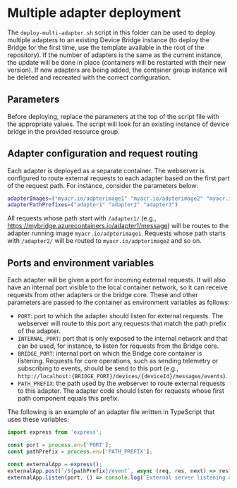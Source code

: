 # Multiple adapter deployment

The `deploy-multi-adapter.sh` script in this folder can be used to deploy multiple adapters to an existing
Device Bridge instance (to deploy the Bridge for the first time, use the template available in the root of the repository).
If the number of adapters is the same as the current instance, the update will be done in place (containers will be restarted with their new version). If new adapters are being added, the container group instance will be deleted and recreated with the correct configuration.

## Parameters
Before deploying, replace the parameters at the top of the script file with the appropriate values.
The script will look for an existing instance of device bridge in the provided resource group.

## Adapter configuration and request routing
Each adapter is deployed as a separate container. The webserver is configured to route external requests to
each adapter based on the first part of the request path. For instance, consider the parameters below:

```bash
adapterImages=("myacr.io/adpterimage1" "myacr.io/adpterimage2" "myacr.io/adpterimage3")
adapterPathPrefixes=("adapter1" "adapter2" "adapter3")
```

All requests whose path start with `/adapter1/` (e.g., https://mybridge.azurecontainers.io/adapter1/message) will be
routes to the adapter running image `myacr.io/adpterimage1`. Requests whose path starts with `/adapter2/` will
be routed to `myacr.io/adpterimage2` and so on.

## Ports and environment variables
Each adapter will be given a port for incoming external requests. It will also have an internal port
visible to the local container network, so it can receive requests from other adapters or the bridge core. These and
other parameters are passed to the container as environment variables as follows:

- `PORT`: port to which the adapter should listen for external requests. The webserver will route to this port any requests that
match the path prefix of the adapter.
- `INTERNAL_PORT`: port that is only exposed to the internal network and that can be used, for instance, to
listen for requests from the Bridge core.
- `BRIDGE_PORT`: internal port on which the Bridge core container is listening. Requests for core operations, such as sending
telemetry or subscribing to events, should be send to this port (e.g., `http://localhost:{BRIDGE_PORT}/devices/{deviceId}/messages/events`).
- `PATH_PREFIX`: the path used by the webserver to route external requests to this adapter. The adapter code should listen for
requests whose first path component equals this prefix.

The following is an example of an adapter file written in TypeScript that uses these variables:

```typescript
import express from 'express';

const port = process.env['PORT'];
const pathPrefix = process.env['PATH_PREFIX'];

const externalApp = express();
externalApp.post(`/${pathPrefix}/event`, async (req, res, next) => res.sendStatus(200));
externalApp.listen(port, () => console.log(`External server listening at http://localhost:${port}`));
```
